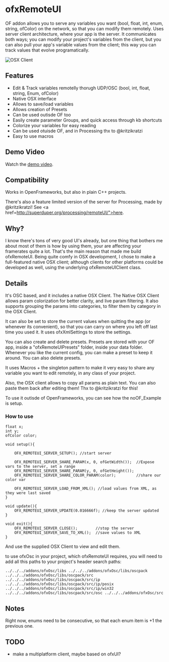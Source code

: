 # ofxRemoteUI


OF addon allows you to serve any variables you want (bool, float, int, enum, string, ofColor) on the network, so that you can modify them remotely. Uses server client architecture, where your app is the server. It communicates both ways; you can modify your project's variables from the client, but you can also pull your app's variable values from the client; this way you can track values that evolve programatically.

![OSX Client](http://farm4.staticflickr.com/3760/9167922622_dc7f64f4e1_o.png "OSX Client")

## Features

* Edit & Track variables remotelly thorugh UDP/OSC (bool, int, float, string, Enum, ofColor)
* Native OSX interface
* Allows to save/load variables
* Allows creation of Presets
* Can be used outisde OF too
* Easily create parameter Groups, and quick access through kb shortcuts
* Colorize your variables for easy reading
* Can be used otuisde OF, and in Processing thx to @kritzikratzi
* Easy to use macros

## Demo Video
Watch the [demo video](http://www.youtube.com/watch?v=EHS3bd0beKQ).

## Compatibility
Works in OpenFrameworks, but also in plain C++ projects.

There's also a feature limited version of the server for Processing, made by @kritzikratzi! See <a href=http://superduper.org/processing/remoteUI/">here</a>.

## Why?

I know there's tons of very good UI's already, but one thing that bothers me about most of them is how by using them, your are affecting your framerates quite a lot. That's the main reason that made me build ofxRemoteUI. Being quite comfy in OSX development, I chose to make a full-featured native OSX client; although clients for other platforms could be developed as well, using the underlying ofxRemoteUIClient class.

## Details

It's OSC based, and it includes a native OSX Client. The Native OSX Client allows param colorization for better clarity, and live param filtering. It also supports grouping the params into categories, to filter them by category in the OSX Client.

It can also be set to store the current values when quitting the app (or whenever its convenient), so that you can carry on where you left off last time you used it. It uses ofxXmlSettings to store the settings. 

You can also create and delete presets. Presets are stored with your OF app, inside a "ofxRemoteUIPresets" folder, inside your data folder. Whenever you like the current config, you can make a preset to keep it around. You can also delete presets.

It uses Macros + the singleton pattern to make it very easy to share any variable you want to edit remotely, in any class of your project. 

Also, the OSX client allows to copy all params as plain text. You can also paste them back after editing them! Thx to @kritzikratzi for this!

To use it outisde of OpenFrameworks, you can see how the noOF_Example is setup.


### How to use

	float x;
	int y;
	ofColor color;

	void setup(){	
	
		OFX_REMOTEUI_SERVER_SETUP(); //start server
		
		OFX_REMOTEUI_SERVER_SHARE_PARAM(x, 0, ofGetWidth());  //Expose vars to the server, set a range
		OFX_REMOTEUI_SERVER_SHARE_PARAM(y, 0, ofGetHeight());
		OFX_REMOTEUI_SERVER_SHARE_COLOR_PARAM(color);         //share our color var

		OFX_REMOTEUI_SERVER_LOAD_FROM_XML(); //load values from XML, as they were last saved
	}
	
	void update(){
		OFX_REMOTEUI_SERVER_UPDATE(0.016666f); //keep the server updated
	}
	
	void exit(){
		OFX_REMOTEUI_SERVER_CLOSE();		//stop the server
		OFX_REMOTEUI_SERVER_SAVE_TO_XML();	//save values to XML
	}

And use the supplied OSX Client to view and edit them.



to use ofxOsc in your project, which ofxRemoteUI requires, you will need to add all this paths to your project's header search paths:

    ../../../addons/ofxOsc/libs ../../../addons/ofxOsc/libs/oscpack ../../../addons/ofxOsc/libs/oscpack/src ../../../addons/ofxOsc/libs/oscpack/src/ip ../../../addons/ofxOsc/libs/oscpack/src/ip/posix ../../../addons/ofxOsc/libs/oscpack/src/ip/win32 ../../../addons/ofxOsc/libs/oscpack/src/osc ../../../addons/ofxOsc/src

## Notes

Right now, enums need to be consecutive, so that each enum item is +1 the previous one.


## TODO

- make a multiplatform client, maybe based on ofxUI?

